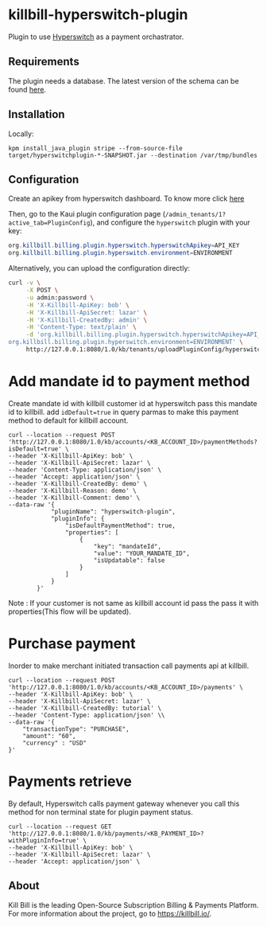 # killbill-hyperswitch-plugin

Plugin to use [Hyperswitch](https://hyperswitch.io/) as a payment orchastrator.


## Requirements

The plugin needs a database. The latest version of the schema can be found [here](https://github.com/srujanchikke/hyperswitchplugin/blob/d07af03287fe91354278a6b2202b6e82bf08d07a/src/main/resources/ddl.sql).

## Installation

Locally:

```
kpm install_java_plugin stripe --from-source-file target/hyperswitchplugin-*-SNAPSHOT.jar --destination /var/tmp/bundles
```

## Configuration

Create an apikey from hyperswitch dashboard. To know more click [here](https://docs.hyperswitch.io/hyperswitch-open-source/account-setup/using-hyperswitch-control-center#user-content-create-an-api-key)

Then, go to the Kaui plugin configuration page (`/admin_tenants/1?active_tab=PluginConfig`), and configure the `hyperswitch` plugin with your key:

```java
org.killbill.billing.plugin.hyperswitch.hyperswitchApikey=API_KEY
org.killbill.billing.plugin.hyperswitch.environment=ENVIRONMENT
```

Alternatively, you can upload the configuration directly:

```bash
curl -v \
     -X POST \
     -u admin:password \
     -H 'X-Killbill-ApiKey: bob' \
     -H 'X-Killbill-ApiSecret: lazar' \
     -H 'X-Killbill-CreatedBy: admin' \
     -H 'Content-Type: text/plain' \
     -d 'org.killbill.billing.plugin.hyperswitch.hyperswitchApikey=API_KEY
org.killbill.billing.plugin.hyperswitch.environment=ENVIRONMENT' \
     http://127.0.0.1:8080/1.0/kb/tenants/uploadPluginConfig/hyperswitch-plugin
```
# Add mandate id to payment method

Create mandate id with killbill customer id at hyperswitch pass this mandate id to killbill. add `idDefault=true` in query parmas to make this payment method to default for killbill account.

```
curl --location --request POST 'http://127.0.0.1:8080/1.0/kb/accounts/<KB_ACCOUNT_ID>/paymentMethods?isDefault=true' \
--header 'X-Killbill-ApiKey: bob' \
--header 'X-Killbill-ApiSecret: lazar' \
--header 'Content-Type: application/json' \
--header 'Accept: application/json' \
--header 'X-Killbill-CreatedBy: demo' \
--header 'X-Killbill-Reason: demo' \
--header 'X-Killbill-Comment: demo' \
--data-raw '{
  			"pluginName": "hyperswitch-plugin",
  			"pluginInfo": {
    			"isDefaultPaymentMethod": true,
    			"properties": [
      				{
        				"key": "mandateId",
        				"value": "YOUR_MANDATE_ID",
        				"isUpdatable": false
      				}
    			]
  			}
		}'
```
Note : If your customer is not same as killbill account id pass the pass it with properties(This flow will be updated).

# Purchase payment 

Inorder to make merchant initiated transaction call payments api at killbill.

```
curl --location --request POST 'http://127.0.0.1:8080/1.0/kb/accounts/<KB_ACCOUNT_ID>/payments' \
--header 'X-Killbill-ApiKey: bob' \
--header 'X-Killbill-ApiSecret: lazar' \
--header 'X-Killbill-CreatedBy: tutorial' \
--header 'Content-Type: application/json' \\
--data-raw '{
    "transactionType": "PURCHASE",
    "amount": "60",
    "currency" : "USD"
}'
```

# Payments retrieve

By default, Hyperswitch calls payment gateway whenever you call this method for non terminal state for plugin payment status.

```
curl --location --request GET 'http://127.0.0.1:8080/1.0/kb/payments/<KB_PAYMENT_ID>?withPluginInfo=true' \
--header 'X-Killbill-ApiKey: bob' \
--header 'X-Killbill-ApiSecret: lazar' \
--header 'Accept: application/json' \
```



## About

Kill Bill is the leading Open-Source Subscription Billing & Payments Platform. For more information about the project, go to https://killbill.io/.
